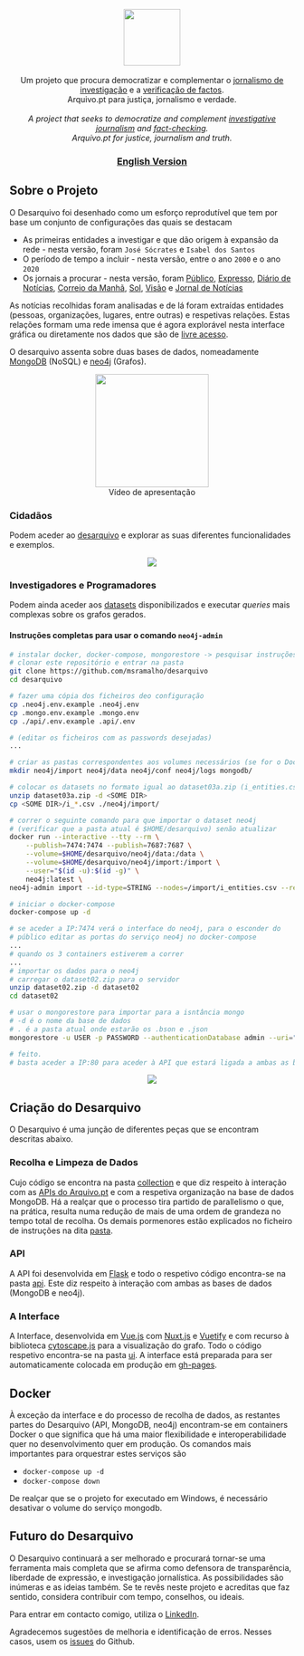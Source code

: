 <!-- <h1 align="center">Desarquivo</h1> -->

<p align="center">
<a href="https://msramalho.github.io/desarquivo/" >
<img height="100px" src="https://i.imgur.com/bbqpudq.gif" />
</a>
<br>
<br>
Um projeto que procura democratizar e complementar o <u>jornalismo de investigação</u> e a <u>verificação de factos</u>. 
<br>
Arquivo.pt para justiça, jornalismo e verdade.
<br>
<br>
<i>A project that seeks to democratize and complement <u>investigative journalism</u> and <u>fact-checking</u>.
<br>
Arquivo.pt for justice, journalism and truth.</i>
<br>
<h3 align="center"><a href="README_en.md">English Version</a></h3>
</p>

## Sobre o Projeto

O Desarquivo foi desenhado como um esforço reprodutível que tem por base um conjunto de configurações das quais se destacam

- As primeiras entidades a investigar e que dão origem à expansão da rede - nesta versão, foram `José Sócrates` e `Isabel dos Santos`
- O período de tempo a incluir - nesta versão, entre o ano `2000` e o ano `2020`
- Os jornais a procurar - nesta versão, foram [Público](https://www.publico.pt/), [Expresso](https://expresso.pt/), [Diário de Notícias](https://www.dn.pt/), [Correio da Manhã](https://www.cmjornal.pt/), [Sol](https://sol.sapo.pt/), [Visão](https://visao.sapo.pt/) e [Jornal de Notícias](https://www.jn.pt/)

As notícias recolhidas foram analisadas e de lá foram extraídas entidades (pessoas, organizações, lugares, entre outras) e respetivas relações. Estas relações formam uma rede imensa que é agora explorável nesta interface gráfica ou diretamente nos dados que são de [livre acesso](DATASETS.md).

O desarquivo assenta sobre duas bases de dados, nomeadamente [MongoDB](https://www.mongodb.com/) (NoSQL) e [neo4j](https://neo4j.com/) (Grafos).

<p align="center">
   <a href="https://youtu.be/tVlOUuRqIVU" >
      <img height="200px" src="https://i.imgur.com/0sHj6Fi.png"/>
   </a>
   <br>
   Vídeo de apresentação
</p>

### Cidadãos

Podem aceder ao [desarquivo](https://msramalho.github.io/desarquivo/) e explorar as suas diferentes funcionalidades e exemplos.

<p align="center"><img src="https://i.imgur.com/NRxBO0h.png"/></p>

### Investigadores e Programadores

Podem ainda aceder aos [datasets](DATASETS.md) disponibilizados e executar _queries_ mais complexas sobre os grafos gerados.

#### Instruções completas para usar o comando `neo4j-admin`
```bash
# instalar docker, docker-compose, mongorestore -> pesquisar instruções mais recentes online
# clonar este repositório e entrar na pasta
git clone https://github.com/msramalho/desarquivo
cd desarquivo

# fazer uma cópia dos ficheiros deo configuração
cp .neo4j.env.example .neo4j.env
cp .mongo.env.example .mongo.env
cp ./api/.env.example .api/.env

# (editar os ficheiros com as passwords desejadas)
...

# criar as pastas correspondentes aos volumes necessários (se for o Docker a fazê-lo as permissões estaram erradas)
mkdir neo4j/import neo4j/data neo4j/conf neo4j/logs mongodb/

# colocar os datasets no formato igual ao dataset03a.zip (i_entities.csv e i_relationships.csv) na pasta /import
unzip dataset03a.zip -d <SOME DIR>
cp <SOME DIR>/i_*.csv ./neo4j/import/

# correr o seguinte comando para que importar o dataset neo4j
# (verificar que a pasta atual é $HOME/desarquivo) senão atualizar
docker run --interactive --tty --rm \
    --publish=7474:7474 --publish=7687:7687 \
    --volume=$HOME/desarquivo/neo4j/data:/data \
    --volume=$HOME/desarquivo/neo4j/import:/import \
    --user="$(id -u):$(id -g)" \
    neo4j:latest \
neo4j-admin import --id-type=STRING --nodes=/import/i_entities.csv --relationships=rel=/import/i_connections.csv

# iniciar o docker-compose
docker-compose up -d

# se aceder a IP:7474 verá o interface do neo4j, para o esconder do
# público editar as portas do serviço neo4j no docker-compose
...
# quando os 3 containers estiverem a correr
...
# importar os dados para o neo4j
# carregar o dataset02.zip para o servidor
unzip dataset02.zip -d dataset02
cd dataset02

# usar o mongorestore para importar para a isntância mongo
# -d é o nome da base de dados
# . é a pasta atual onde estarão os .bson e .json
mongorestore -u USER -p PASSWORD --authenticationDatabase admin --uri="mongodb://localhost:27017/" -d desarquivo . 

# feito.
# basta aceder a IP:80 para aceder à API que estará ligada a ambas as bases de dados, com os dados carregados
```


<p align="center"><img src="https://i.imgur.com/wNThGU0.png"/></p>

## Criação do Desarquivo

O Desarquivo é uma junção de diferentes peças que se encontram descritas abaixo.

### Recolha e Limpeza de Dados

Cujo código se encontra na pasta [collection](collection/) e que diz respeito à interação com as [APIs do Arquivo.pt](https://github.com/arquivo/pwa-technologies/wiki/APIs) e com a respetiva organização na base de dados MongoDB. Há a realçar que o processo tira partido de parallelismo o que, na prática, resulta numa redução de mais de uma ordem de grandeza no tempo total de recolha. Os demais pormenores estão explicados no ficheiro de instruções na dita [pasta](collection/).

### API

A API foi desenvolvida em [Flask](https://flask.palletsprojects.com/en/1.1.x/) e todo o respetivo código encontra-se na pasta [api](api/). Este diz respeito à interação com ambas as bases de dados (MongoDB e neo4j).

### A Interface

A Interface, desenvolvida em [Vue.js](https://vuejs.org/) com [Nuxt.js](https://nuxtjs.org/) e [Vuetify](https://vuetifyjs.com/en/) e com recurso à biblioteca [cytoscape.js](https://js.cytoscape.org/) para a visualização do grafo. Todo o código respetivo encontra-se na pasta [ui](ui/). A interface está preparada para ser automaticamente colocada em produção em [gh-pages](https://pages.github.com/).

## Docker

À exceção da interface e do processo de recolha de dados, as restantes partes do Desarquivo (API, MongoDB, neo4j) encontram-se em containers Docker o que significa que há uma maior flexibilidade e interoperabilidade quer no desenvolvimento quer em produção. Os comandos mais importantes para orquestrar estes serviços são

- `docker-compose up -d`
- `docker-compose down`

De realçar que se o projeto for executado em Windows, é necessário desativar o volume do serviço mongodb.

## Futuro do Desarquivo

O Desarquivo continuará a ser melhorado e procurará tornar-se uma ferramenta mais completa que se afirma como defensora de transparência, liberdade de expressão, e investigação jornalística. As possibilidades são inúmeras e as ideias também. Se te revês neste projeto e acreditas que faz sentido, considera contribuir com tempo, conselhos, ou ideais.

Para entrar em contacto comigo, utiliza o [LinkedIn](https://www.linkedin.com/in/msramalho/).

Agradecemos sugestões de melhoria e identificação de erros. Nesses casos, usem os [issues](https://github.com/msramalho/desarquivo/issues) do Github.
